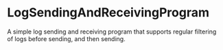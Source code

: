 # LogSendingAndReceivingProgram
A simple log sending and receiving program that supports regular filtering of logs before sending, and then sending.
